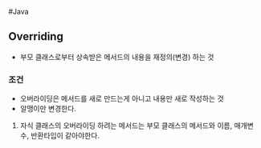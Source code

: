 #Java 


## Overriding

* 부모 클래스로부터 상속받은 메서드의 내용을 재정의(변경) 하는 것


### 조건
* 오버라이딩은 메서드를 새로 만드는게 아니고 내용만 새로 작성하는 것
* 알맹이만 변경한다.

1. 자식 클래스의 오버라이딩 하려는 메서드는 부모 클래스의 메서드와 이름, 매개변수, 반환타입이 같아야한다.